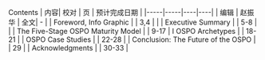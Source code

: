 Contents
| 内容| 校对 | 页 | 预计完成日期 | 
|-----|-----|----|----|
| 编辑 | 赵振华 | 全文| - |
| Foreword, Info Graphic |   | 3,4 |   | 
| Executive Summary |  | 5-8 | | 
| The Five-Stage OSPO Maturity Model |  | 9-17 | 
I OSPO Archetypes |   | 18-21 | 
| OSPO Case Studies |  | 22-28 | 
| Conclusion: The Future of the OSPO |   |  29 | 
| Acknowledgments |  | 30-33 | 
